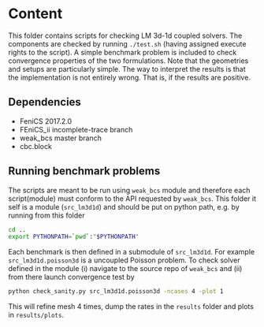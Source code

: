# Content

This folder contains scripts for checking LM 3d-1d coupled solvers. The
components are checked by running `./test.sh` (having assigned execute
rights to the script). A simple benchmark problem is included to check
convergence properties of the two formulations. Note that the geometries
and setups are particularly simple. The way to interpret the results is
that the implementation is not entirely wrong. That is, if the results are
positive.

## Dependencies

 - FeniCS 2017.2.0
 - FEniCS_ii incomplete-trace branch 
 - weak_bcs master branch
 - cbc.block

## Running benchmark problems

The scripts are meant to be run using `weak_bcs` module and therefore
each script(module) must conform to the API requested by `weak_bcs`. This
folder it self is a module (`src_lm3d1d`) and should be put on python path,
e.g. by running from this folder

```bash
cd ..
export PYTHONPATH=`pwd`:"$PYTHONPATH"
```

Each benchmark is then defined in a submodule of `src_lm3d1d`. For example
`src_lm3d1d.poisson3d` is a uncoupled Poisson problem. To check solver defined
in the module (i) navigate to the source repo of `weak_bcs` and (ii) from there
launch convergence test by

```bash
python check_sanity.py src_lm3d1d.poisson3d -ncases 4 -plot 1
```

This will refine mesh 4 times, dump the rates in the `results` folder and
plots in `results/plots`.
